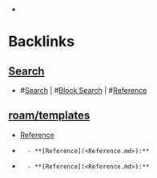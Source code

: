 - 

# Backlinks
## [Search](<Search.md>)
- #[Search](<Search.md>) | #[Block Search](<Block Search.md>) | #[Reference](<Reference.md>)

## [roam/templates](<roam/templates.md>)
- [Reference](<Reference.md>)

- 
        - **[Reference](<Reference.md>):**

- 
        - **[Reference](<Reference.md>):**

